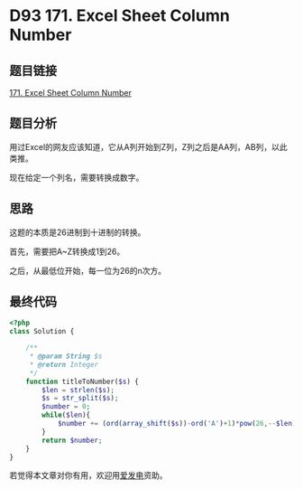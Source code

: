 # D93 171. Excel Sheet Column Number

## 题目链接

[171. Excel Sheet Column Number](https://leetcode.com/problems/excel-sheet-column-number/)

## 题目分析

用过Excel的网友应该知道，它从A列开始到Z列，Z列之后是AA列，AB列，以此类推。

现在给定一个列名，需要转换成数字。

## 思路

这题的本质是26进制到十进制的转换。

首先，需要把A~Z转换成1到26。

之后，从最低位开始，每一位为26的n次方。

## 最终代码

```php
<?php
class Solution {

    /**
     * @param String $s
     * @return Integer
     */
    function titleToNumber($s) {
        $len = strlen($s);
        $s = str_split($s);
        $number = 0;
        while($len){
            $number += (ord(array_shift($s))-ord('A')+1)*pow(26,--$len);
        }
        return $number;
    }
}
```

若觉得本文章对你有用，欢迎用[爱发电](https://afdian.net/@skys215)资助。

